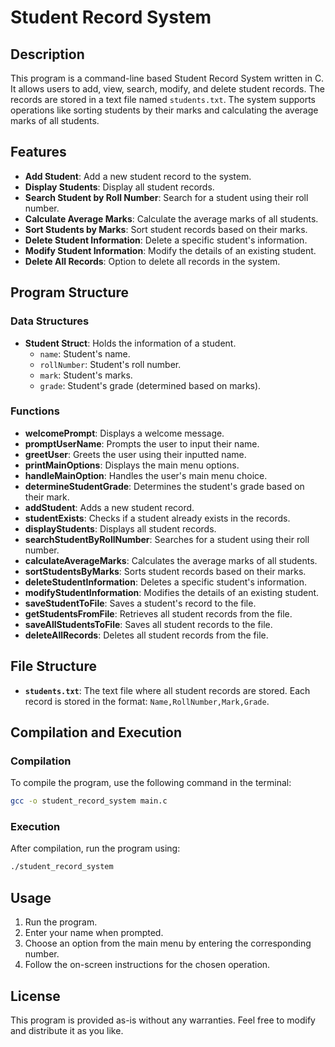 
# Student Record System

## Description
This program is a command-line based Student Record System written in C. It allows users to add, view, search, modify, and delete student records. The records are stored in a text file named `students.txt`. The system supports operations like sorting students by their marks and calculating the average marks of all students.

## Features
- **Add Student**: Add a new student record to the system.
- **Display Students**: Display all student records.
- **Search Student by Roll Number**: Search for a student using their roll number.
- **Calculate Average Marks**: Calculate the average marks of all students.
- **Sort Students by Marks**: Sort student records based on their marks.
- **Delete Student Information**: Delete a specific student's information.
- **Modify Student Information**: Modify the details of an existing student.
- **Delete All Records**: Option to delete all records in the system.

## Program Structure
### Data Structures
- **Student Struct**: Holds the information of a student.
  - `name`: Student's name.
  - `rollNumber`: Student's roll number.
  - `mark`: Student's marks.
  - `grade`: Student's grade (determined based on marks).

### Functions
- **welcomePrompt**: Displays a welcome message.
- **promptUserName**: Prompts the user to input their name.
- **greetUser**: Greets the user using their inputted name.
- **printMainOptions**: Displays the main menu options.
- **handleMainOption**: Handles the user's main menu choice.
- **determineStudentGrade**: Determines the student's grade based on their mark.
- **addStudent**: Adds a new student record.
- **studentExists**: Checks if a student already exists in the records.
- **displayStudents**: Displays all student records.
- **searchStudentByRollNumber**: Searches for a student using their roll number.
- **calculateAverageMarks**: Calculates the average marks of all students.
- **sortStudentsByMarks**: Sorts student records based on their marks.
- **deleteStudentInformation**: Deletes a specific student's information.
- **modifyStudentInformation**: Modifies the details of an existing student.
- **saveStudentToFile**: Saves a student's record to the file.
- **getStudentsFromFile**: Retrieves all student records from the file.
- **saveAllStudentsToFile**: Saves all student records to the file.
- **deleteAllRecords**: Deletes all student records from the file.

## File Structure
- **`students.txt`**: The text file where all student records are stored. Each record is stored in the format: `Name,RollNumber,Mark,Grade`.

## Compilation and Execution
### Compilation
To compile the program, use the following command in the terminal:
```bash
gcc -o student_record_system main.c
```

### Execution
After compilation, run the program using:
```bash
./student_record_system
```

## Usage
1. Run the program.
2. Enter your name when prompted.
3. Choose an option from the main menu by entering the corresponding number.
4. Follow the on-screen instructions for the chosen operation.

## License
This program is provided as-is without any warranties. Feel free to modify and distribute it as you like.

